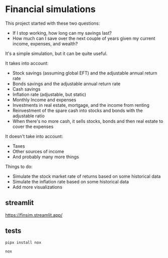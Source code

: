 # Financial simulations

This project started with these two questions:

- If I stop working, how long can my savings last?
- How much can I save over the next couple of years given my current income, expenses, and wealth?

It's a simple simulation, but it can be quite useful.

It takes into account:

- Stock savings (assuming global EFT) and the adjustable annual return rate
- Bonds savings and the adjustable annual return rate
- Cash savings 
- Inflation rate (adjustable, but static)
- Monthly Income and expenses
- Investments in real estate, mortgage, and the income from renting
- Reinvestment of the spare cash into stocks and bonds with the adjustable ratio
- When there's no more cash, it sells stocks, bonds and then real estate to cover the expenses

It doesn't take into account:

- Taxes 
- Other sources of income
- And probably many more things

Things to do:

- Simulate the stock market rate of returns based on some historical data
- Simulate the inflation rate based on some historical data
- Add more visualizations

## streamlit

https://finsim.streamlit.app/

## tests

```
pipx install nox

nox
```
